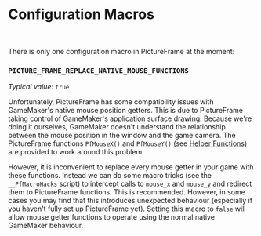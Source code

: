 # Configuration Macros

&nbsp;

There is only one configuration macro in PictureFrame at the moment:

### `PICTURE_FRAME_REPLACE_NATIVE_MOUSE_FUNCTIONS`

*Typical value:* `true`

Unfortunately, PictureFrame has some compatibility issues with GameMaker's native mouse position getters. This is due to PictureFrame taking control of GameMaker's application surface drawing. Because we're doing it ourselves, GameMaker doesn't understand the relationship between the mouse position in the window and the game camera. The PictureFrame functions `PfMouseX()` and `PfMouseY()` (see [Helper Functions](HelperFunctions)) are provided to work around this problem.

However, it is inconvenient to replace every mouse getter in your game with these functions. Instead we can do some macro tricks (see the `__PfMacroHacks` script) to intercept calls to `mouse_x` and `mouse_y` and redirect them to PictureFrame functions. This is recommended. However, in some cases you may find that this introduces unexpected behaviour (especially if you haven't fully set up PictureFrame yet). Setting this macro to `false` will allow mouse getter functions to operate using the normal native GameMaker behaviour.
